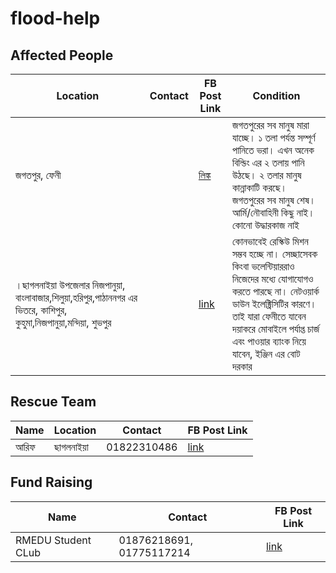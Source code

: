 # flood-help

## Affected People
| Location | Contact | FB Post Link | Condition |
|----------|---------|--------------|-----------|
| জগতপুর, ফেনী |     | [লিঙ্ক](https://www.facebook.com/share/p/T4wijvZv7XQ2BsHd/) | জগতপুরের সব মানুষ মারা যাচ্ছে। ১ তলা পর্যন্ত সম্পূর্ণ পানিতে ভরা। এখন অনেক বিল্ডিং এর ২ তলায় পানি উঠছে। ২ তলার মানুষ কান্নাকাটি করছে। জগতপুরের সব মানুষ শেষ। আর্মি/নৌবাহিনী কিছু নাই। কোনো উদ্ধারকাজ নাই |
।ছাগলনাইয়া উপজেলার নিজপানুয়া, বাংলাবাজার,শিলুয়া,হরিপুর,পাঠাননগর এর ভিতরে, কাশিপুর, কুহুমা,নিজপানুয়া,মন্দিয়া, শুভপুর | | [link](https://www.facebook.com/share/p/LcwuYbZiy51S4Dkn/) | কোনভাবেই রেস্কিউ মিশন সম্ভব হচ্ছে না। সেচ্ছাসেবক কিংবা ভলেন্টিয়াররাও নিজেদের মধ্যে যোগাযোগও করতে পারছে না। নেটওয়ার্ক ডাউন ইলেক্ট্রিসিটির কারণে। তাই যারা ফেনীতে যাবেন দয়াকরে মোবাইলে পর্যাপ্ত চার্জ এবং পাওয়ার ব্যাংক নিয়ে যাবেন, ইঞ্জিন এর বোট দরকার |

## Rescue Team
| Name | Location | Contact | FB Post Link |
|------|----------|---------|--------------|
|আরিফ | ছাগলনাইয়া | 01822310486 | [link](https://www.facebook.com/awaabin.abdin/posts/pfbid02PXM3ycj7eYyA8q4J9Qh8NQvUbNycJNqbTzzbdXapoLn99RFYi7WKf4eb1wD1zCppl)|

## Fund Raising
| Name | Contact | FB Post Link |
|------|---------|--------------|
| RMEDU Student CLub | 01876218691, 01775117214 | [link](https://www.facebook.com/rmedusc/posts/pfbid02GR5VtYbu3qpdxXPBJcNTLeT8TyezeXXtanLqGwcJrkCT9ZyNJycDmifY32XbqD6Jl)|